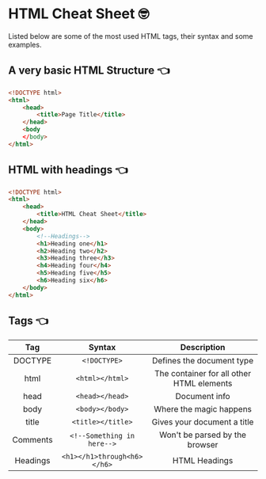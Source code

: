 # HTML Cheat Sheet :nerd_face:
Listed below are some of the most used HTML tags, their syntax and some examples.

## A very basic HTML Structure :point_left:
```html
<!DOCTYPE html>
<html>
 	<head>
		<title>Page Title</title>
   	</head>
   	<body
   	</body>
</html>
```

## HTML with headings :point_left:
```html
<!DOCTYPE html>
<html>
	<head>
		<title>HTML Cheat Sheet</title>
	</head>
	<body>
		<!--Headings-->
		<h1>Heading one</h1>
		<h2>Heading two</h2>
		<h3>Heading three</h3>
		<h4>Heading four</h4>
		<h5>Heading five</h5>
		<h6>Heading six</h6>
	</body>
</html>
```

## Tags :point_left:
| 	Tag 	   | 	Syntax                     | Description 	                             |
| 	:---:      |     :---:                     |	:---:                                    |
| DOCTYPE  	   | `<!DOCTYPE>`                  | Defines the document type                   |
| html         | `<html></html>`               | The container for all other HTML elements   |
| head         | `<head></head>`               | Document info                               |
| body         | `<body></body>`     		   | Where the magic happens                     |
| title        | `<title></title>`    		   | Gives your document a title                 |
| Comments     | `<!--Something in here-->`    | Won't be parsed by the browser              |
| Headings     | `<h1></h1>through<h6></h6>`   | HTML Headings                               |



